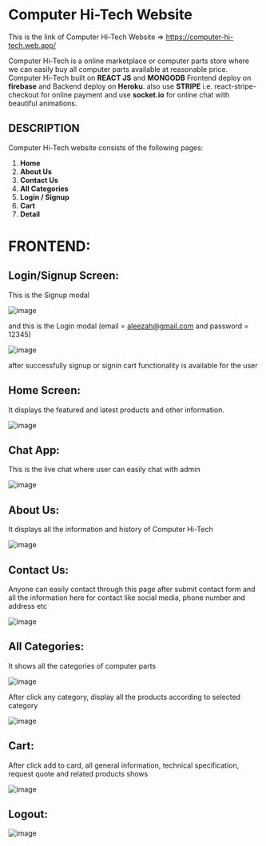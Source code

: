 # Computer Hi-Tech Website

This is the link of Computer Hi-Tech Website => https://computer-hi-tech.web.app/

Computer Hi-Tech is a online marketplace or computer parts store where we can easily buy all computer parts available at reasonable price.
Computer Hi-Tech built on **REACT JS** and **MONGODB**
Frontend deploy on **firebase** and Backend deploy on **Heroku**.
also use **STRIPE** i.e. react-stripe-checkout for online payment and 
use **socket.io** for online chat with beautiful animations.

## DESCRIPTION
Computer Hi-Tech website consists of the following pages:
1.	**Home**
2.	**About Us**
3.	**Contact Us**
4.	**All Categories**
5.	**Login / Signup**
6.	**Cart**
7.	**Detail**

# FRONTEND:

## Login/Signup Screen:

This is the Signup modal

![image](https://user-images.githubusercontent.com/64039135/189538901-d5f6a40a-4661-4641-a108-a2fb2a6ae371.png)

and this is the Login modal (email = aleezah@gmail.com and password = 12345)

![image](https://user-images.githubusercontent.com/64039135/189538953-7fdd18f3-1533-46d1-a673-4907d1644eaf.png)

after successfully signup or signin cart functionality is available for the user

## Home Screen:
It displays the featured and latest products and other information.

![image](https://user-images.githubusercontent.com/64039135/189525794-99962188-d41c-40ae-a4a4-5b2ed0030e5f.png)

## Chat App:
This is the live chat where user can easily chat with admin

![image](https://user-images.githubusercontent.com/64039135/189539285-125f33c8-529d-43d3-b3aa-5908e692cfc0.png)


## About Us:
It displays all the information and history of Computer Hi-Tech

![image](https://user-images.githubusercontent.com/64039135/189525893-c78fcd62-3496-4171-bcb6-a0a683fee223.png)


## Contact Us:
Anyone can easily contact through this page after submit contact form and all the information here for contact like social media, phone number and address etc

![image](https://user-images.githubusercontent.com/64039135/189526016-3fe1d2fa-9282-426e-bc9a-878661309d54.png)


## All Categories:
It shows all the categories of computer parts

![image](https://user-images.githubusercontent.com/64039135/189526096-53f57f39-02cf-46e3-859f-d31a367481bf.png)


After click any category, display all the products according to selected category

![image](https://user-images.githubusercontent.com/64039135/189526228-f4709300-631a-45a6-9e2c-75939506f8c8.png)


## Cart:
After click add to card, all general information, technical specification, request quote and related products shows

![image](https://user-images.githubusercontent.com/64039135/189526582-4c9883ef-ad43-420b-992d-0ba0ec45723e.png)

## Logout:

![image](https://user-images.githubusercontent.com/64039135/189539004-a499cd68-3f0a-46dd-9c51-fdd7a118ee4c.png)


